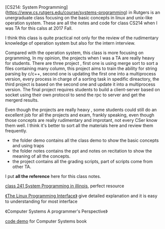 [CS214: System Programming] (https://www.cs.rutgers.edu/course/systems-programming) in Rutgers is an unergraduate class focusing on the basic concepts in linux and unix-like operation system. These are all the notes and code for class CS214 when I was TA for this calss at 2017 Fall.

I think this class is quite practical not only for the review of the rudimentary knowledge of operation system but also for the intern interview. 

Compared with the operation system, this class is more focusing on prgramming, In my opinion, the projects when I was a TA are really heavy for students. There are three project , first one is using merge sort to sort a files containing many column, this project aims to train the ability for string parsing by c/c++, second one is updating the first one into a multiprocess version, every process in charge of a sorting task in spedific direactory, the third project is based on the second one and update it into a multiprocess version. The final project requires students to build a client-server based on socket using their own protocol to send the rpc to server and get the mergerd results.

Even though the projects are really heavy , some students could still do an excellent job for all the projects and exam, frankly speaking, even though those concepts are really rudimentary and improtant, not every CSer know them well. I think it's better to sort all the materials here and review them frequently.

 - the folder demo contains all the class demo to show the basic concepts and using traps 
 - the folder notes contains the ppt and notes on recitation to show the meaning of all the concepts. 
 - the project contains all the grading scripts, part of scripts come from other TA.


I put **all the reference** here for this class notes.

[class 241 System Programming in illinois](http://cs241.cs.illinois.edu/), perfect resource

[《The Linux Programming Interface》](https://doc.lagout.org/programmation/unix/The%20Linux%20Programming%20Interface.pdf)  give detailed explanation and it is easy to understanding for most interface

《Computer Systems A programmer's Perspective》

[code demo](http://csapp.cs.cmu.edu/3e/code.html) for Computer Systems book
